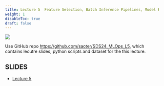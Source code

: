 ```yaml
---
title: Lecture 5  Feature Selection, Batch Inference Pipelines, Model Registry
weight: 1
disableToc: true
draft: false
---
```


![](/ds23/static/images/pen2.jpg)

Use GitHub repo https://github.com/saoter/SDS24_MLOps_L5, which contains lecutre slides, python scripts and dataset for the this lecture. 



## SLIDES
- [Lecture 5](https://github.com/saoter/SDS24_MLOps_L5/blob/main/MLOps_Lecture_5_slides.pdf)





